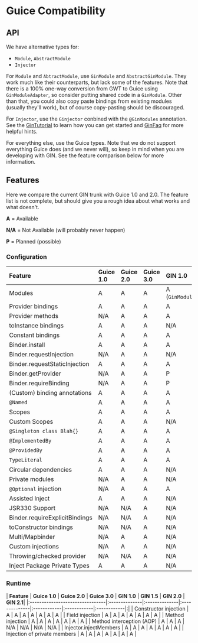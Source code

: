 # Guice Compatibility #

## API ##
We have alternative types for:
  * `Module`, `AbstractModule`
  * `Injector`

For `Module` and `AbtractModule`, use `GinModule` and `AbstractGinModule`. They work much like their counterparts, but lack some of the features. Note that there is a 100% one-way conversion from GWT to Guice using `GinModuleAdapter`, so consider putting shared code in a `GinModule`. Other than that, you could also copy paste bindings from existing modules (usually they'll work), but of course copy-pasting should be discouraged.

For `Injector`, use the `Ginjector` conbined with the `@GinModules` annotation. See the [GinTutorial](GinTutorial.md) to learn how you can get started and [GinFaq](GinFaq.md) for more helpful hints.

For everything else, use the Guice types. Note that we do not support everything Guice does (and we never will), so keep in mind when you are developing with GIN. See the feature comparison below for more information.


## Features ##
Here we compare the current GIN trunk with Guice 1.0 and 2.0. The feature list is not complete, but should give you a rough idea about what works and what doesn't.

**A** = Available

**N/A** = Not Available (will probably never happen)

**P** = Planned (possible)

### Configuration ###
| **Feature**                     | **Guice 1.0** | **Guice 2.0** | **Guice 3.0** | **GIN 1.0** | **GIN 1.5** | **GIN 2.0** | **GIN 2.1** |
|:--------------------------------|:--------------|:--------------|:--------------|:------------|:------------|:------------|:------------|
| Modules                       | A           | A           | A           | A (`GinModule`) | A | A | A |
| Provider bindings             | A           | A           | A           | A         | A       | A | A |
| Provider methods      | N/A         | A          | A            | A         | A       | A | A |
| toInstance bindings           | A           | A           | A           | N/A     | N/A   | N/A | N/A |
| Constant bindings             | A           | A           | A           | A         | A       | A | A |
| Binder.install                | A           | A           | A           | A         | A       | A | A |
| Binder.requestInjection       | N/A         | A           | A           | N/A         | N/A      | N/A | N/A |
| Binder.requestStaticInjection | A           | A           | A           | A         | A       | A | A |
| Binder.getProvider         | N/A         | A           | A           | P         | P       | P | P |
| Binder.requireBinding       | N/A         | A           | A           | P         | P       | P | P |
| (Custom) binding annotations  | A           | A           | A           | A         | A       | A | A |
| `@Named`                      | A           | A           | A           | A         | A       | A | A |
| Scopes                        | A           | A           | A           | A         | A       | A | A |
| Custom Scopes                 | A           | A           | A           | N/A     | N/A   | N/A | N/A |
| `@Singleton class Blah{}`     | A           | A           | A           | A         | A       | A | A |
| `@ImplementedBy`              | A           | A           | A           | A         | A       | A | A |
| `@ProvidedBy`                 | A           | A           | A           | A         | A       | A | A |
| `TypeLiteral`                 | A           | A           | A           | A         | A       | A | A |
| Circular dependencies         | A           | A           | A           | N/A         | N/A       | A | A |
| Private modules               | N/A         | A           | A           | N/A         | N/A       | A | A |
| `@Optional` injection         | N/A         | A           | A           | A         | A       | A | A |
| Assisted Inject               | A           | A           | A           | N/A         | A      | A | A |
| JSR330 Support              | N/A    | N/A       | A  | N/A | A | A | A |
| Binder.requireExplicitBindings   | N/A    | N/A       | A  | N/A | N/A | N/A | N/A |
| toConstructor bindings   | N/A    | N/A       | A  | N/A | N/A | N/A | N/A |
| Multi/Mapbinder | N/A | A | A | N/A | N/A | N/A | A |
| Custom injections | N/A | A | A | N/A | N/A | N/A | N/A |
| Throwing/checked provider | N/A | N/A | A | N/A | N/A | N/A | N/A |
| Inject Package Private Types | A | A | A | N/A | N/A | A | N/A |

### Runtime ###
| **Feature**                     | **Guice 1.0** | **Guice 2.0** | **Guice 3.0** | **GIN 1.0** | **GIN 1.5** | **GIN 2.0** | **GIN 2.1**|
|:--------------------------------|:--------------|:--------------|:--------------|:------------|:------------|:------------|:|
| Constructor injection         | A           | A           | A           | A     | A | A | A |
| Field injection               | A           | A           | A           | A     | A | A | A |
| Method injection              | A           | A           | A           | A     | A | A | A |
| Method interception (AOP)     | A           | A           | A           | N/A | N/A | N/A | N/A |
| Injector.injectMembers        | A           | A           | A           | A     | A | A | A |
| Injection of private members  | A           | A           | A           | A     | A | A | A |